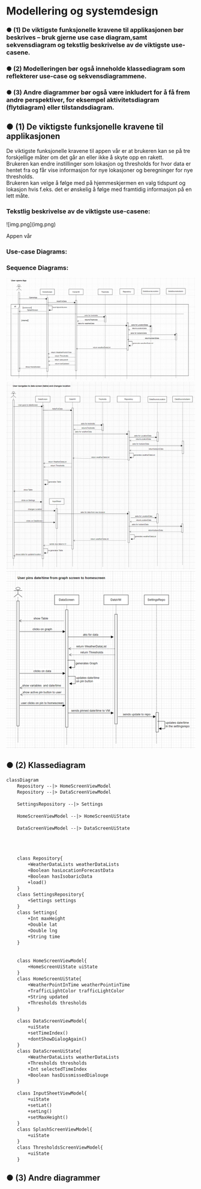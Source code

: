 <h1> Modellering og systemdesign </h1>
<h3>● (1) De viktigste funksjonelle kravene til applikasjonen bør beskrives – bruk gjerne use case
diagram,samt sekvensdiagram og tekstlig beskrivelse av de viktigste use-casene.</h3>
<h3>● (2) Modelleringen bør også inneholde klassediagram som reflekterer use-case og sekvensdiagrammene.</h3>
<h3>● (3) Andre diagrammer bør også være inkludert for å få frem andre perspektiver, for eksempel
aktivitetsdiagram (flytdiagram) eller tilstandsdiagram.</h3>
<p>
</p>

<h2> ● (1) De viktigste funksjonelle kravene til applikasjonen </h2>
<p>De viktigste funksjonelle kravene til appen vår er at brukeren kan se 
på tre forskjellige måter om det går an eller ikke å skyte opp en rakett. <br>
Brukeren kan endre instillinger som lokasjon og thresholds for hvor data er hentet fra 
og får vise informasjon for nye lokasjoner og beregninger for nye thresholds. <br>
Brukeren kan velge å følge med på hjemmeskjermen en valg tidspunt og lokasjon hvis f.eks. 
det er ønskelig å følge med framtidig informasjon på en lett måte.
</p>
<h3>Tekstlig beskrivelse av de viktigste use-casene: </h3>![img.png](img.png)
<p>Appen vår </p>

<h3> Use-case Diagrams:</h3>

<h3> Sequence Diagrams: </h3>
<img src="./Modelling_pictures/SequenceDiagram_UserOpensApp.png">
<img src="./Modelling_pictures/SequenceDiagram_UserTableChangeLocation.png">
<img src="./Modelling_pictures/SequenceDiagram_UserGraphPinToHomescreen.png">

<h2> ● (2) Klassediagram </h2>

```mermaid
classDiagram
    Repository --|> HomeScreenViewModel
    Repository --|> DataScreenViewModel

    SettingsRepository --|> Settings

    HomeScreenViewModel --|> HomeScreenUiState

    DataScreenViewModel --|> DataScreenUiState




    class Repository{
        +WeatherDataLists weatherDataLists
        +Boolean hasLocationForecastData
        +Boolean hasIsobaricData
        +load()
    }
    class SettingsRepository{
        +Settings settings
    }
    class Settings{
        +Int maxHeight
        +Double lat
        +Double lng
        +String time
    }


    class HomeScreenViewModel{
        +HomeScreenUiState uiState
    }
    class HomeScreenUiState{
        +WeatherPointInTime weatherPointinTime
        +TrafficLightColor trafficLightColor
        +String updated
        +Thresholds thresholds
    }

    class DataScreenViewModel{
        +uiState
        +setTimeIndex()
        +dontShowDialogAgain()
    }
    class DataScreenUiState{
        +WeatherDataLists weatherDataLists
        +Thresholds thresholds
        +Int selectedTimeIndex
        +Boolean hasDissmissedDialouge
    }
    
    class InputSheetViewModel{
        +uiState
        +setLat()
        +setLng()
        +setMaxHeight()
    }
    class SplashScreenViewModel{
        +uiState
    }
    class ThresholdsScreenViewModel{
        +uiState
    }
```

<h2> ● (3) Andre diagrammer </h2>
